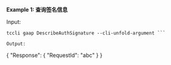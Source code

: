 **Example 1: 查询签名信息**

 

Input: 

```
tccli gaap DescribeAuthSignature --cli-unfold-argument ```

Output: 
```
{
    "Response": {
        "RequestId": "abc"
    }
}
```

